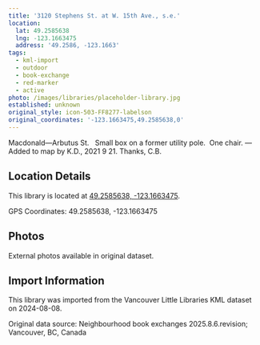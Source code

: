 ```yaml
---
title: '3120 Stephens St. at W. 15th Ave., s.e.'
location:
  lat: 49.2585638
  lng: -123.1663475
  address: '49.2586, -123.1663'
tags:
  - kml-import
  - outdoor
  - book-exchange
  - red-marker
  - active
photo: /images/libraries/placeholder-library.jpg
established: unknown
original_style: icon-503-FF8277-labelson
original_coordinates: '-123.1663475,49.2585638,0'
---
```

Macdonald—Arbutus St.  
Small box on a former utility pole.  One chair.
—Added to map by K.D., 2021 9 21. Thanks, C.B.

## Location Details

This library is located at [49.2585638, -123.1663475](https://www.google.com/maps?q=49.2585638,-123.1663475).

GPS Coordinates: 49.2585638, -123.1663475

## Photos

External photos available in original dataset.

## Import Information

This library was imported from the Vancouver Little Libraries KML dataset on 2024-08-08.

Original data source: Neighbourhood book exchanges 2025.8.6.revision; Vancouver, BC, Canada
